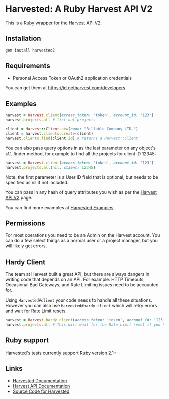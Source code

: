 # Harvested: A Ruby Harvest API V2

This is a Ruby wrapper for the [Harvest API V2](https://help.getharvest.com/api-v2).

## Installation

    gem install harvested2

## Requirements
- Personal Access Token or OAuth2 application credentials

You can get them at https://id.getharvest.com/developers

## Examples

```ruby
harvest = Harvest.client(access_token: 'token', account_id: '123')
harvest.projects.all # list out projects

client = Harvest::Client.new(name: "Billable Company LTD.")
client = harvest.clients.create(client)
harvest.clients.find(client.id) # returns a Harvest::Client
```

You can also pass query options in as the last parameter on any object's `all` finder
method, for example to find all the projects for client ID 12345:

```ruby
harvest = Harvest.client(access_token: 'token', account_id: '123')
harvest.projects.all(nil, client: 12345)
```

Note: the first parameter is a User ID field that is optional, but needs to be specified
as nil if not included.

You can pass in any hash of query attributes you wish as per the
[Harvest API V2](https://help.getharvest.com/api-v2) page.

You can find more examples at [Harvested Examples](https://github.com/harvesthq/harvest_api_samples/tree/master/v2)

## Permissions

For most operations you need to be an Admin on the Harvest account. You can do a few select things as a normal user or a project manager, but you will likely get errors.

## Hardy Client

The team at Harvest built a great API, but there are always dangers in writing code that depends on an API. For example: HTTP Timeouts, Occasional Bad Gateways, and Rate Limiting issues need to be accounted for.

Using `Harvested#client` your code needs to handle all these situations. However you can also use `Harvested#hardy_client` which will retry errors and wait for Rate Limit resets.

```ruby
harvest = Harvest.hardy_client(access_token: 'token', account_id: '123')
harvest.projects.all # This will wait for the Rate Limit reset if you have gone over your limit
```

## Ruby support

Harvested's tests currently support Ruby version 2.1+

## Links

* [Harvested Documentation](http://rdoc.info/projects/zmoazeni/harvested)
* [Harvest API Documentation](https://help.getharvest.com/api-v2/)
* [Source Code for Harvested](http://github.com/zmoazeni/harvested)

